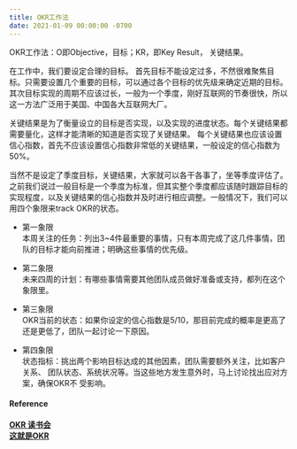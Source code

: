```yaml
---
title: OKR工作法
date: 2021-01-09 00:00:00 -0700
---
```


OKR工作法：O即Objective，目标；KR，即Key Result， 关键结果。  

在工作中，我们要设定合理的目标。 首先目标不能设定过多，不然很难聚焦目标。只需要设置几个重要的目标，可以通过各个目标的优先级来确定近期的目标。其次目标实现的周期不应该过长，一般为一个季度，刚好互联网的节奏很快，所以这一方法广泛用于美国、中国各大互联网大厂。  

关键结果是为了衡量设立的目标是否实现，以及实现的进度状态。每个关键结果都需要量化，这样才能清晰的知道是否实现了关键结果。 每个关键结果也应该设置信心指数，首先不应该设置信心指数非常低的关键结果，一般设定的信心指数为50%。  

当然不是设定了季度目标，关键结果，大家就可以各干各事了，坐等季度评估了。之前我们说过一般目标是一个季度为标准，但其实整个季度都应该随时跟踪目标的实现程度，以及关键结果的信心指数并及时进行相应调整。一般情况下，我们可以用四个象限来track OKR的状态。  

- 第一象限  
本周关注的任务：列出3~4件最重要的事情，只有本周完成了这几件事情，团队的目标才能向前推进；明确这些事情的优先级。  

- 第二象限  
未来四周的计划：有哪些事情需要其他团队成员做好准备或支持，都列在这个象限里。  

- 第三象限  
OKR当前的状态：如果你设定的信心指数是5/10，那目前完成的概率是更高了还是更低了，团队一起讨论一下原因。  

- 第四象限  
状态指标：挑出两个影响目标达成的其他因素，团队需要额外关注，比如客户关系、
团队状态、系统状况等。当这些地方发生意外时，马上讨论找出应对方案，确保OKR不
受影响。

#### Reference
[**OKR 读书会**](https://www.youtube.com/watch?v=kmQfQPECaMU)   
[**这就是OKR**](https://www.youtube.com/watch?v=EWRZXp9LB_s)  
